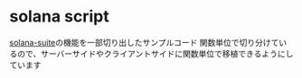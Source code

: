 # solana script

[solana-suite](https://github.com/atonoy/solana-suite)の機能を一部切り出したサンプルコード
関数単位で切り分けているので、サーバーサイドやクライアントサイドに関数単位で移植できるようにしています
